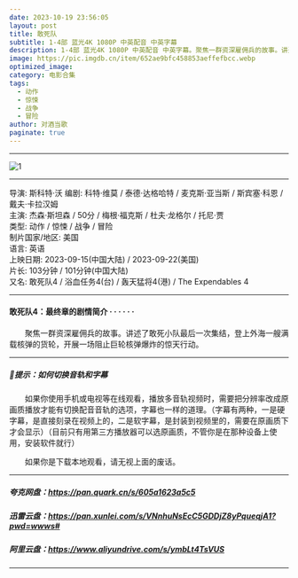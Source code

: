 ```yaml
---
date: 2023-10-19 23:56:05
layout: post
title: 敢死队
subtitle: 1-4部 蓝光4K 1080P 中英配音 中英字幕
description: 1-4部 蓝光4K 1080P 中英配音 中英字幕。聚焦一群资深雇佣兵的故事。讲述了敢死小队最后一次集结，登上外海一艘满载核弹的货轮，开展一场阻止巨轮核弹爆炸的惊天行动...
image: https://pic.imgdb.cn/item/652ae9bfc458853aeffefbcc.webp
optimized_image: 
category: 电影合集
tags:
  - 动作
  - 惊悚
  - 战争
  - 冒险
author: 对酒当歌
paginate: true
---
```

---

![1](https://pic.imgdb.cn/item/652aeab1c458853aef0021e9.webp)

---

导演: 斯科特·沃
编剧: 科特·维莫 / 泰德·达格哈特 / 麦克斯·亚当斯 / 斯宾塞·科恩 / 戴夫·卡拉汉姆  
主演: 杰森·斯坦森 / 50分 / 梅根·福克斯 / 杜夫·龙格尔 / 托尼·贾  
类型: 动作 / 惊悚 / 战争 / 冒险  
制片国家/地区: 美国  
语言: 英语  
上映日期: 2023-09-15(中国大陆) / 2023-09-22(美国)  
片长: 103分钟 / 101分钟(中国大陆)  
又名: 敢死队4 / 浴血任务4(台) / 轰天猛将4(港) / The Expendables 4  

---

#### 敢死队4：最终章的剧情简介 · · · · · ·

　　聚焦一群资深雇佣兵的故事。讲述了敢死小队最后一次集结，登上外海一艘满载核弹的货轮，开展一场阻止巨轮核弹爆炸的惊天行动。

---

##### 🔔提示：如何切换音轨和字幕

　　如果你使用手机或电视等在线观看，播放多音轨视频时，需要把分辨率改成原画质播放才能有切换配音音轨的选项，字幕也一样的道理。（字幕有两种，一是硬字幕，是直接刻录在视频上的，二是软字幕，是封装到视频里的，需要在原画质下才会显示）（目前只有用第三方播放器可以选原画质，不管你是在那种设备上使用，安装软件就行）

　　如果你是下载本地观看，请无视上面的废话。

---

##### 夸克网盘：<https://pan.quark.cn/s/605a1623a5c5>

##### 迅雷云盘：<https://pan.xunlei.com/s/VNnhuNsEcC5GDDjZ8yPqueqjA1?pwd=wwws#>

##### 阿里云盘：<https://www.aliyundrive.com/s/ymbLt4TsVUS>

---
